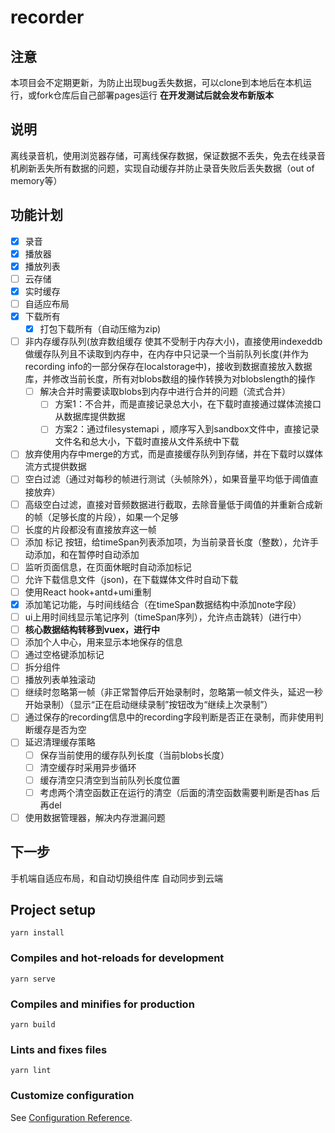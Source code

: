 # recorder

## 注意
本项目会不定期更新，为防止出现bug丢失数据，可以clone到本地后在本机运行，或fork仓库后自己部署pages运行
**在开发测试后就会发布新版本**
## 说明
离线录音机，使用浏览器存储，可离线保存数据，保证数据不丢失，免去在线录音机刷新丢失所有数据的问题，实现自动缓存并防止录音失败后丢失数据（out of memory等）
## 功能计划
- [x] 录音
- [x] 播放器
- [x] 播放列表
- [ ] 云存储
- [x] 实时缓存
- [ ] 自适应布局
- [x] 下载所有
  - [x] 打包下载所有（自动压缩为zip)
- [ ] 非内存缓存队列(放弃数组缓存 使其不受制于内存大小)，直接使用indexeddb做缓存队列且不读取到内存中，在内存中只记录一个当前队列长度(并作为recording info的一部分保存在localstorage中)，接收到数据直接放入数据库，并修改当前长度，所有对blobs数组的操作转换为对blobslength的操作
  - [ ] 解决合并时需要读取blobs到内存中进行合并的问题（流式合并）
    - [ ] 方案1：不合并，而是直接记录总大小，在下载时直接通过媒体流接口从数据库提供数据
    - [ ] 方案2：通过filesystemapi ，顺序写入到sandbox文件中，直接记录文件名和总大小，下载时直接从文件系统中下载
- [ ] 放弃使用内存中merge的方式，而是直接缓存队列到存储，并在下载时以媒体流方式提供数据
- [ ] 空白过滤（通过对每秒的帧进行测试（头帧除外），如果音量平均低于阈值直接放弃）
- [ ] 高级空白过滤，直接对音频数据进行截取，去除音量低于阈值的并重新合成新的帧（足够长度的片段），如果一个足够
- [ ] 长度的片段都没有直接放弃这一帧
- [ ] 添加 标记 按钮，给timeSpan列表添加项，为当前录音长度（整数），允许手动添加，和在暂停时自动添加
- [ ] 监听页面信息，在页面休眠时自动添加标记
- [ ] 允许下载信息文件（json)，在下载媒体文件时自动下载
- [ ] 使用React hook+antd+umi重制
- [x] 添加笔记功能，与时间线结合（在timeSpan数据结构中添加note字段）
- [ ] ui上用时间线显示笔记序列（timeSpan序列），允许点击跳转）(进行中）
- [ ] **核心数据结构转移到vuex，进行中** 
- [ ] 添加个人中心，用来显示本地保存的信息
- [ ] 通过空格键添加标记
- [ ] 拆分组件
- [ ] 播放列表单独滚动
- [ ] 继续时忽略第一帧（非正常暂停后开始录制时，忽略第一帧文件头，延迟一秒开始录制）（显示“正在启动继续录制”按钮改为“继续上次录制”）
- [ ] 通过保存的recording信息中的recording字段判断是否正在录制，而非使用判断缓存是否为空
- [ ] 延迟清理缓存策略
  - [ ] 保存当前使用的缓存队列长度（当前blobs长度）
  - [ ] 清空缓存时采用异步循环
  - [ ] 缓存清空只清空到当前队列长度位置
  - [ ] 考虑两个清空函数正在运行的清空（后面的清空函数需要判断是否has 后再del
- [ ] 使用数据管理器，解决内存泄漏问题
## 下一步 
手机端自适应布局，和自动切换组件库
自动同步到云端
## Project setup
```
yarn install
```

### Compiles and hot-reloads for development

```
yarn serve
```

### Compiles and minifies for production
```
yarn build
```

### Lints and fixes files
```
yarn lint
```

### Customize configuration
See [Configuration Reference](https://cli.vuejs.org/config/).
